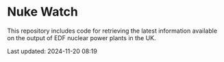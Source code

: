# Nuke Watch

This repository includes code for retrieving the latest information available on the output of EDF nuclear power plants in the UK.

Last updated: 2024-11-20 08:19